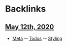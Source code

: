 
# Backlinks
## [May 12th, 2020](<May 12th, 2020.md>)
- [Meta](<Meta.md>) -- [Todos](<Todos.md>) -- [Styling](<Styling.md>)

